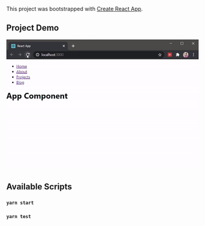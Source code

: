 This project was bootstrapped with [Create React App](https://github.com/facebook/create-react-app).

## Project Demo

![Output](./assets/output.gif)

## Available Scripts

#### `yarn start`

#### `yarn test`
